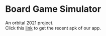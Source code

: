 # Board Game Simulator
An orbital 2021 project.<br>
Click this [link](https://drive.google.com/file/d/1EJTX7UjOhRTQYyTeTDmQgjHWTcju9zkp/view?usp=sharing) to get the recent apk of our app. 
